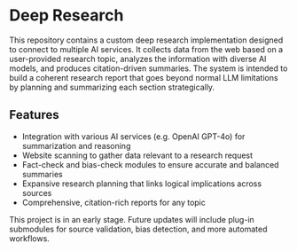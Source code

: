 # Deep Research

This repository contains a custom deep research implementation designed to connect to multiple AI services. It collects data from the web based on a user-provided research topic, analyzes the information with diverse AI models, and produces citation-driven summaries. The system is intended to build a coherent research report that goes beyond normal LLM limitations by planning and summarizing each section strategically.

## Features

- Integration with various AI services (e.g. OpenAI GPT-4o) for summarization and reasoning
- Website scanning to gather data relevant to a research request
- Fact-check and bias-check modules to ensure accurate and balanced summaries
- Expansive research planning that links logical implications across sources
- Comprehensive, citation-rich reports for any topic

This project is in an early stage. Future updates will include plug-in submodules for source validation, bias detection, and more automated workflows.
